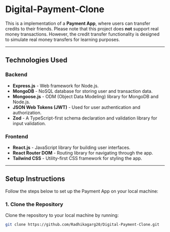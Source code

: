 # Digital-Payment-Clone

This is a implementation of a **Payment App**, where users can transfer credits to their friends. Please note that this project does **not** support real money transactions. However, the credit transfer functionality is designed to simulate real money transfers for learning purposes.

---

## Technologies Used

### Backend
- **Express.js** - Web framework for Node.js.
- **MongoDB** - NoSQL database for storing user and transaction data.
- **Mongoose.js** - ODM (Object Data Modeling) library for MongoDB and Node.js.
- **JSON Web Tokens (JWT)** - Used for user authentication and authorization.
- **Zod** - A TypeScript-first schema declaration and validation library for input validation.

### Frontend
- **React.js** - JavaScript library for building user interfaces.
- **React Router DOM** - Routing library for navigating through the app.
- **Tailwind CSS** - Utility-first CSS framework for styling the app.

---

## Setup Instructions

Follow the steps below to set up the Payment App on your local machine:

### 1. Clone the Repository
Clone the repository to your local machine by running:
```bash
git clone https://github.com/Radhikagarg20/Digital-Payment-Clone.git

